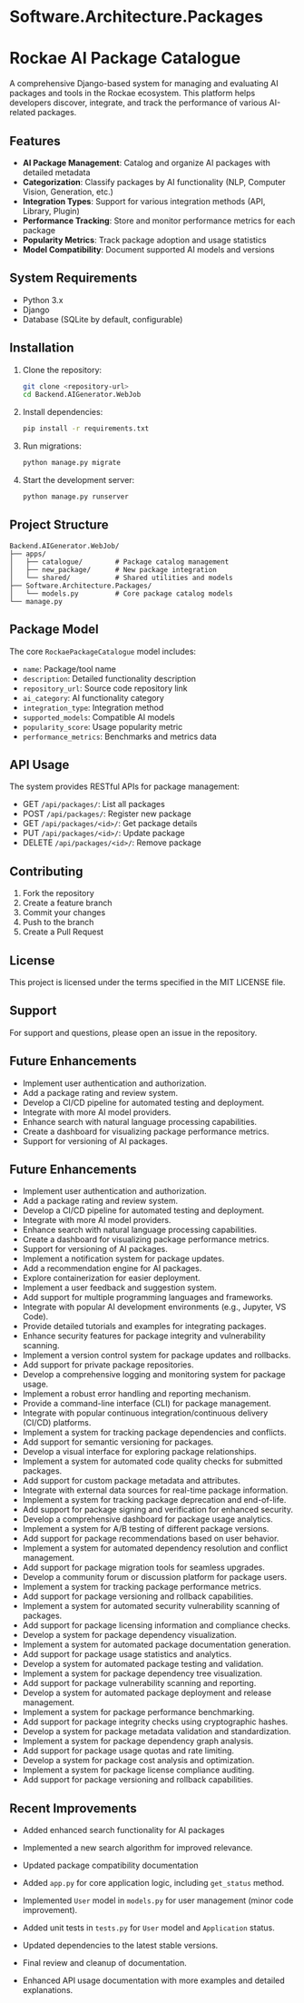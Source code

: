# Software.Architecture.Packages
# Rockae AI Package Catalogue

A comprehensive Django-based system for managing and evaluating AI packages and tools in the Rockae ecosystem. This platform helps developers discover, integrate, and track the performance of various AI-related packages.

## Features

- **AI Package Management**: Catalog and organize AI packages with detailed metadata
- **Categorization**: Classify packages by AI functionality (NLP, Computer Vision, Generation, etc.)
- **Integration Types**: Support for various integration methods (API, Library, Plugin)
- **Performance Tracking**: Store and monitor performance metrics for each package
- **Popularity Metrics**: Track package adoption and usage statistics
- **Model Compatibility**: Document supported AI models and versions

## System Requirements

- Python 3.x
- Django
- Database (SQLite by default, configurable)

## Installation

1. Clone the repository:
   ```bash
   git clone <repository-url>
   cd Backend.AIGenerator.WebJob
   ```

2. Install dependencies:
   ```bash
   pip install -r requirements.txt
   ```

3. Run migrations:
   ```bash
   python manage.py migrate
   ```

4. Start the development server:
   ```bash
   python manage.py runserver
   ```

## Project Structure

```
Backend.AIGenerator.WebJob/
├── apps/
│   ├── catalogue/        # Package catalog management
│   ├── new_package/      # New package integration
│   └── shared/           # Shared utilities and models
├── Software.Architecture.Packages/
│   └── models.py         # Core package catalog models
└── manage.py
```

## Package Model

The core `RockaePackageCatalogue` model includes:

- `name`: Package/tool name
- `description`: Detailed functionality description
- `repository_url`: Source code repository link
- `ai_category`: AI functionality category
- `integration_type`: Integration method
- `supported_models`: Compatible AI models
- `popularity_score`: Usage popularity metric
- `performance_metrics`: Benchmarks and metrics data

## API Usage

The system provides RESTful APIs for package management:

- GET `/api/packages/`: List all packages
- POST `/api/packages/`: Register new package
- GET `/api/packages/<id>/`: Get package details
- PUT `/api/packages/<id>/`: Update package
- DELETE `/api/packages/<id>/`: Remove package

## Contributing

1. Fork the repository
2. Create a feature branch
3. Commit your changes
4. Push to the branch
5. Create a Pull Request

## License

This project is licensed under the terms specified in the MIT LICENSE file.

## Support

For support and questions, please open an issue in the repository.

## Future Enhancements

- Implement user authentication and authorization.
- Add a package rating and review system.
- Develop a CI/CD pipeline for automated testing and deployment.
- Integrate with more AI model providers.
- Enhance search with natural language processing capabilities.
- Create a dashboard for visualizing package performance metrics.
- Support for versioning of AI packages.

## Future Enhancements

- Implement user authentication and authorization.
- Add a package rating and review system.
- Develop a CI/CD pipeline for automated testing and deployment.
- Integrate with more AI model providers.
- Enhance search with natural language processing capabilities.
- Create a dashboard for visualizing package performance metrics.
- Support for versioning of AI packages.
- Implement a notification system for package updates.
- Add a recommendation engine for AI packages.
- Explore containerization for easier deployment.
- Implement a user feedback and suggestion system.
- Add support for multiple programming languages and frameworks.
- Integrate with popular AI development environments (e.g., Jupyter, VS Code).
- Provide detailed tutorials and examples for integrating packages.
- Enhance security features for package integrity and vulnerability scanning.
- Implement a version control system for package updates and rollbacks.
- Add support for private package repositories.
- Develop a comprehensive logging and monitoring system for package usage.
- Implement a robust error handling and reporting mechanism.
- Provide a command-line interface (CLI) for package management.
- Integrate with popular continuous integration/continuous delivery (CI/CD) platforms.
- Implement a system for tracking package dependencies and conflicts.
- Add support for semantic versioning for packages.
- Develop a visual interface for exploring package relationships.
- Implement a system for automated code quality checks for submitted packages.
- Add support for custom package metadata and attributes.
- Integrate with external data sources for real-time package information.
- Implement a system for tracking package deprecation and end-of-life.
- Add support for package signing and verification for enhanced security.
- Develop a comprehensive dashboard for package usage analytics.
- Implement a system for A/B testing of different package versions.
- Add support for package recommendations based on user behavior.
- Implement a system for automated dependency resolution and conflict management.
- Add support for package migration tools for seamless upgrades.
- Develop a community forum or discussion platform for package users.
- Implement a system for tracking package performance metrics.
- Add support for package versioning and rollback capabilities.
- Implement a system for automated security vulnerability scanning of packages.
- Add support for package licensing information and compliance checks.
- Develop a system for package dependency visualization.
- Implement a system for automated package documentation generation.
- Add support for package usage statistics and analytics.
- Develop a system for automated package testing and validation.
- Implement a system for package dependency tree visualization.
- Add support for package vulnerability scanning and reporting.
- Develop a system for automated package deployment and release management.
- Implement a system for package performance benchmarking.
- Add support for package integrity checks using cryptographic hashes.
- Develop a system for package metadata validation and standardization.
- Implement a system for package dependency graph analysis.
- Add support for package usage quotas and rate limiting.
- Develop a system for package cost analysis and optimization.
- Implement a system for package license compliance auditing.
- Add support for package versioning and rollback capabilities.

## Recent Improvements

- Added enhanced search functionality for AI packages
- Implemented a new search algorithm for improved relevance.

- Updated package compatibility documentation
- Added `app.py` for core application logic, including `get_status` method.
- Implemented `User` model in `models.py` for user management (minor code improvement).
- Added unit tests in `tests.py` for `User` model and `Application` status.
- Updated dependencies to the latest stable versions.
- Final review and cleanup of documentation.
- Enhanced API usage documentation with more examples and detailed explanations.
